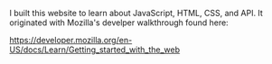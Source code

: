 I built this website to learn about JavaScript, HTML, CSS, and API. It originated with Mozilla's develper walkthrough found here:

https://developer.mozilla.org/en-US/docs/Learn/Getting_started_with_the_web
